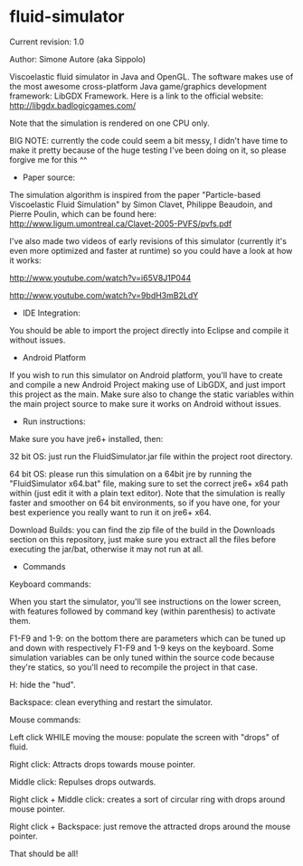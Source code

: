 fluid-simulator
===============

Current revision: 1.0

Author: Simone Autore (aka Sippolo)




Viscoelastic fluid simulator in Java and OpenGL.
The software makes use of the most awesome cross-platform Java game/graphics development framework: LibGDX Framework.
Here is a link to the official website: http://libgdx.badlogicgames.com/

Note that the simulation is rendered on one CPU only.

BIG NOTE: currently the code could seem a bit messy, I didn't have time to make it pretty because of the huge testing I've been doing on it, so please forgive me for this ^^

- Paper source:

The simulation algorithm is inspired from the paper "Particle-based Viscoelastic Fluid Simulation" by Simon Clavet, Philippe Beaudoin, and Pierre Poulin, which can be found here: http://www.ligum.umontreal.ca/Clavet-2005-PVFS/pvfs.pdf

I've also made two videos of early revisions of this simulator (currently it's even more optimized and faster at runtime)
so you could have a look at how it works:

http://www.youtube.com/watch?v=i65V8J1P044

http://www.youtube.com/watch?v=9bdH3mB2LdY


- IDE Integration:

You should be able to import the project directly into Eclipse and compile it without issues.


- Android Platform

If you wish to run this simulator on Android platform, you'll have to create and compile a new Android Project making use of LibGDX, and just import this project as the main.
Make sure also to change the static variables within the main project source to make sure it works on Android without issues.


- Run instructions:

Make sure you have jre6+ installed, then:

32 bit OS: just run the FluidSimulator.jar file within the project root directory.

64 bit OS: please run this simulation on a 64bit jre by running the "FluidSimulator x64.bat" file, making sure to set the correct jre6+ x64 path within (just edit it with a plain text editor).
Note that the simulation is really faster and smoother on 64 bit environments, so if you have one, for your best experience you really want to run it on jre6+ x64.

Download Builds: you can find the zip file of the build in the Downloads section on this repository, just make sure you extract all the files before executing the jar/bat, otherwise it may not run at all.


- Commands

Keyboard commands:

When you start the simulator, you'll see instructions on the lower screen, with features followed by command key (within parenthesis) to activate them.

F1-F9 and 1-9: on the bottom there are parameters which can be tuned up and down with respectively F1-F9 and 1-9 keys on the keyboard.
Some simulation variables can be only tuned within the source code because they're statics, so you'll need to recompile the project in that case.

H: hide the "hud".

Backspace: clean everything and restart the simulator.

Mouse commands:

Left click WHILE moving the mouse: populate the screen with "drops" of fluid.

Right click: Attracts drops towards mouse pointer.

Middle click: Repulses drops outwards.

Right click + Middle click: creates a sort of circular ring with drops around mouse pointer.

Right click + Backspace: just remove the attracted drops around the mouse pointer.

That should be all!